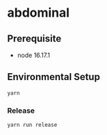 # abdominal

## Prerequisite

- node 16.17.1

## Environmental Setup

```
yarn
```

### Release

```
yarn run release
```

